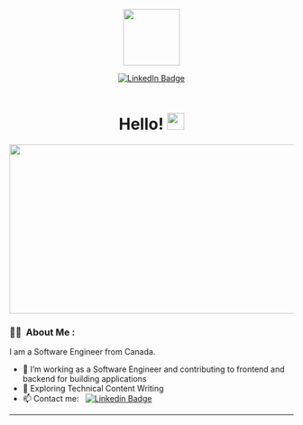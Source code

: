 <p align="center"><img src="https://media.giphy.com/media/du3J3cXyzhj75IOgvA/giphy.gif" width="100"/></p>
<p align="center">
<a href="https://www.linkedin.com/in/erikkostashuk"><img src="https://img.shields.io/badge/LinkedIn-blue?style=for-the-badge&logo=linkedin&logoColor=white" alt="LinkedIn Badge"></a>
</p>
<p align="center"><img src="https://komarev.com/ghpvc/?username=erikkostashuk&style=flat-square&color=blue" alt=""></p>

<h1 align="center">Hello! <img src="https://media.giphy.com/media/hvRJCLFzcasrR4ia7z/giphy.gif" width="30px"></h1>

<p align="center"><img src="https://media.giphy.com/media/1GEATImIxEXVR79Dhk/giphy.gif" width="600" height="300"  /></p>

### :man_technologist: &nbsp;About Me :

I am a Software Engineer from Canada.

- 🔭 I’m working as a Software Engineer and contributing to frontend and backend for building applications
- 🌱 Exploring Technical Content Writing
- 📫 Contact me: &nbsp; [![Linkedin Badge](https://img.shields.io/badge/-erikkostashuk-blue?style=flat&logo=Linkedin&logoColor=white)](https://www.linkedin.com/in/erikkostashuk)

---

